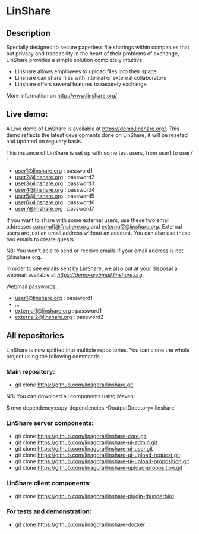 # LinShare

## Description

Specially designed to secure paperless file sharings within companies that put
privacy and traceability in the heart of their problems of exchange, LinShare
provides a simple solution completely intuitive.

* Linshare allows employees to upload files into their space
* Linshare can share files with internal or external collaborators
* Linshare offers several features to securely exchange

More information on http://www.linshare.org/

## Live demo:

A Live demo of LinShare is available at https://demo.linshare.org/.
This demo reflects the latest developments done on LinShare, it will be
reseted and updated on regulary basis.

This instance of LinShare is set up with some test users, from user1 to user7 :
 * user1@linshare.org : password1
 * user2@linshare.org : password2
 * user3@linshare.org : password3
 * user4@linshare.org : password4
 * user5@linshare.org : password5
 * user6@linshare.org : password6
 * user7@linshare.org : password7

If you want to share with some external users, use these two email addresses *external1@linshare.org* and *external2@linshare.org*.
External users are just an email address without an account. You can also use these two emails to create guests.

NB: You won't able to send or receive emails if your email address is not @linshare.org.

In order to see emails sent by LinShare, we also put at your disposal a webmail
available at *https://demo-webmail.linshare.org*.

Webmail passwords :
 * user1@linshare.org : password1
 * ...
 * external1@linshare.org : password1
 * external2@linshare.org : password2


## All repositories

LinShare is now splitted into multiple repositories.
You can clone the whole project using the following commands :

### Main repository:

* git clone https://github.com/linagora/linshare.git

NB: You can download all components using Maven:

$ mvn dependency:copy-dependencies -DoutputDirectory='linshare'

### LinShare server components:

* git clone https://github.com/linagora/linshare-core.git
* git clone https://github.com/linagora/linshare-ui-admin.git
* git clone https://github.com/linagora/linshare-ui-user.git
* git clone https://github.com/linagora/linshare-ui-upload-request.git
* git clone https://github.com/linagora/linshare-ui-upload-proposition.git
* git clone https://github.com/linagora/linshare-upload-proposition.git

### LinShare client components:

* git clone https://github.com/linagora/linshare-plugin-thunderbird

### For tests and demonstration:

* git clone https://github.com/linagora/linshare-docker

